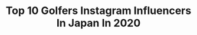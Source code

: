 ---
title: Top 10 Golfers Instagram Influencers In Japan In 2020
description: >-
  Find top golfers Instagram influencers in Japan in 2020. Most popular hashtags: #golf #pr #golfstagram #golfwear.
platform: Instagram
profiles:
  - username: "sakura_yokomine"
    fullname: >-
      横峯さくら/Sakura Yokomine
    location: "Japan"
    followers: 25149
    engagement: 1067
    commentsToLikes: 0.015156
    id: ck5zvzuzi57n00i14hs4zeqg0
    verified: false
    hashtags: "#callawayapparel, #jointoneinc, #training, #epson"
  - username: "xxsuzuranxx"
    fullname: >-
      山内鈴蘭. suzuran yamauchi
    location: "Japan"
    followers: 46975
    engagement: 528
    commentsToLikes: 0.025153
    id: ck0uax6bedcqa0i19i4t4y8op
    verified: true
    hashtags: "#gorurun, #swing, #pinklady, #foresalink"
  - username: "toshimi_1002"
    fullname: >-
      高橋としみ Toshimi Takahashi
    location: "Japan"
    followers: 59985
    engagement: 454
    commentsToLikes: 0.013922
    id: ck0w3dnkdsv7n0i19sixaad1a
    verified: false
    hashtags: "#junowomensbeauty, #pr, #patongbeach, #nainaresortandspa"
  - username: "ishii_yukiko"
    fullname: >-
      Yukiko Ishii
    location: "Japan"
    followers: 56264
    engagement: 453
    commentsToLikes: 0.011610
    id: ck8sy267mjgzt0j78ydgf70py
    verified: false
    hashtags: "#pr, #beauty, #golf, #golfgirls"
  - username: "yuchiki309"
    fullname: >-
      yuki
    location: "Japan"
    followers: 9806
    engagement: 1064
    commentsToLikes: 0.058375
    id: ck8tdl9ih3s2g0j788mf3s9z6
    verified: false
    hashtags: "#instagolf, #missshot, #lecoq, #apuweiserriche"
  - username: "1_rikako"
    fullname: >-
      森田理香子/Rikako Morita
    location: "Japan"
    followers: 21313
    engagement: 1169
    commentsToLikes: 0.017769
    id: ck8t7hyqogvfe0j78326t5xw4
    verified: false
    hashtags: "#prgr, #smith, #running, #golf"
  - username: "yukachinmaru_golf"
    fullname: >-
      ゆかちんまる☺︎
    location: "Japan"
    followers: 45709
    engagement: 241
    commentsToLikes: 0.024495
    id: ck0ucpdmchg4d0i195dyej5tc
    verified: false
    hashtags: "#prgr, #golfstagram, #mightysolo, #pr"
  - username: "mana_golf.official"
    fullname: >-
      篠崎愛/ManaShinozaki
    location: "Japan"
    followers: 9781
    engagement: 1268
    commentsToLikes: 0.033162
    id: ck8sy2a8yjhez0j78oya18kjy
    verified: false
    hashtags: "#modart, #3w, #9i, #dspe"
  - username: "chinatsu_minami"
    fullname: >-
      Chinatsu Minami / 美波千夏
    location: "Japan"
    followers: 87364
    engagement: 264
    commentsToLikes: 0.035391
    id: ck13bxptvxndk0i19z217fomp
    verified: false
    hashtags: "#golfclub, #repost, #ems, #lanikaipillbox"
  - username: "sana_paccho"
    fullname: >-
      ぱちょ🧚‍♀️木村紗奈
    location: "Japan"
    followers: 7899
    engagement: 1128
    commentsToLikes: 0.024444
    id: ck8t6hmdhdo3s0j78vpb07fmo
    verified: false
    hashtags: "#golfstagram, #pxg, #ootd, #adidasoriginals"
---